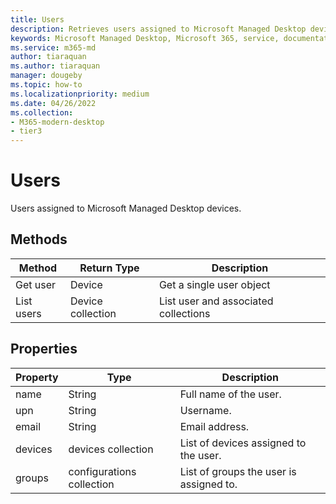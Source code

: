 ```yaml
---
title: Users
description: Retrieves users assigned to Microsoft Managed Desktop devices.
keywords: Microsoft Managed Desktop, Microsoft 365, service, documentation
ms.service: m365-md
author: tiaraquan
ms.author: tiaraquan
manager: dougeby
ms.topic: how-to
ms.localizationpriority: medium
ms.date: 04/26/2022
ms.collection: 
- M365-modern-desktop
- tier3
---
```


# Users

Users assigned to Microsoft Managed Desktop devices.

## Methods

| Method | Return Type | Description |
| --- | --- | --- |
| Get user | Device | Get a single user object |
| List users | Device collection | List user and associated collections |

## Properties

| Property | Type | Description |
| --- | --- | --- |
| name | String  | Full name of the user. |
| upn | String | Username. |
| email | String | Email address. |
| devices  | devices collection | List of devices assigned to the user.  |
| groups  | configurations collection | List of groups the user is assigned to.|
